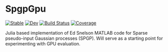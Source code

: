 # SpgpGpu

[![Stable](https://img.shields.io/badge/docs-stable-blue.svg)](https://dselvan.github.io/SpgpGpu.jl/stable)
[![Dev](https://img.shields.io/badge/docs-dev-blue.svg)](https://dselvan.github.io/SpgpGpu.jl/dev)
[![Build Status](https://github.com/dselvan/SpgpGpu.jl/workflows/CI/badge.svg)](https://github.com/dselvan/SpgpGpu.jl/actions)
[![Coverage](https://codecov.io/gh/dselvan/SpgpGpu.jl/branch/master/graph/badge.svg)](https://codecov.io/gh/dselvan/SpgpGpu.jl)

Julia based implementation of Ed Snelson MATLAB code for Sparse pseudo-input Gaussian processes (SPGP). Will serve as a starting point for experimenting with GPU evaluation. 